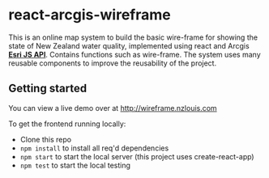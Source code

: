 # react-arcgis-wireframe

This is an online map system to build the basic wire-frame for showing the state of New Zealand water quality, implemented using react and Arcgis **[Esri JS API](https://developers.arcgis.com/javascript/latest/api-reference/index.html)**. Contains functions such as wire-frame. The system uses many reusable components to improve the reusability of the project.

## Getting started

You can view a live demo over at http://wireframe.nzlouis.com

To get the frontend running locally:

- Clone this repo
- `npm install` to install all req'd dependencies
- `npm start` to start the local server (this project uses create-react-app)
- `npm test` to start the local testing
